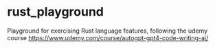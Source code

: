 # rust_playground
Playground for exercising Rust language features, following the udemy course https://www.udemy.com/course/autogpt-gpt4-code-writing-ai/

